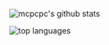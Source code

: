 ![mcpcpc's github stats](https://github-readme-stats.vercel.app/api?username=mcpcpc&show_icons=true&hide_border=true)

![top languages](https://github-readme-stats.vercel.app/api/top-langs/?username=mcpcpc&hide_border=true)
